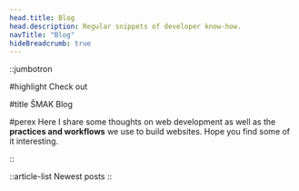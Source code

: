 ```yaml
---
head.title: Blog
head.description: Regular snippets of developer know-how.
navTitle: "Blog"
hideBreadcrumb: true
---
```


::jumbotron

#highlight
Check out

#title
ŠMAK Blog

#perex
Here I share some thoughts on web development as well as the **practices and workflows** we use to build websites. Hope you find some of it interesting.

::

::article-list
Newest posts
::
